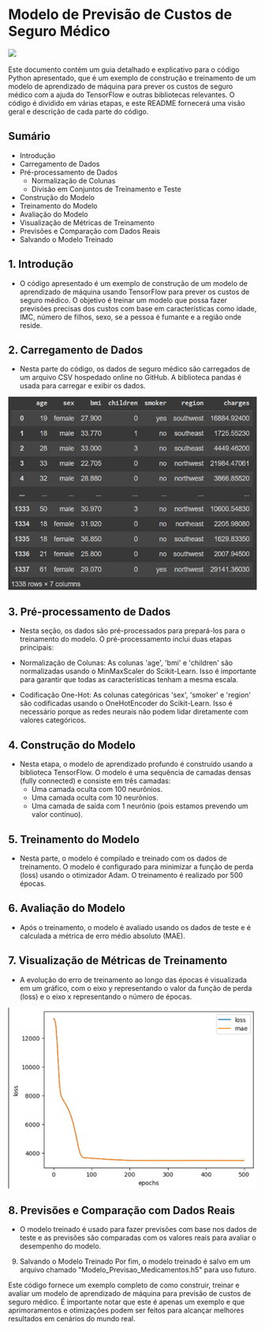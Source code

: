 # Modelo de Previsão de Custos de Seguro Médico

<img src="https://www.notibras.com/site/wp-content/uploads/2020/05/218337-o-que-e-inteligencia-artificial-e-qual-seu-impacto-nos-negocios.jpg"/>

Este documento contém um guia detalhado e explicativo para o código Python apresentado, que é um exemplo de construção e treinamento de um modelo de aprendizado de máquina para prever os custos de seguro médico com a ajuda do TensorFlow e outras bibliotecas relevantes. O código é dividido em várias etapas, e este README fornecerá uma visão geral e descrição de cada parte do código.

## Sumário
- Introdução
- Carregamento de Dados
- Pré-processamento de Dados
  - Normalização de Colunas
  - Divisão em Conjuntos de Treinamento e Teste
- Construção do Modelo
- Treinamento do Modelo
- Avaliação do Modelo
- Visualização de Métricas de Treinamento
- Previsões e Comparação com Dados Reais
- Salvando o Modelo Treinado

## 1. Introdução
- O código apresentado é um exemplo de construção de um modelo de aprendizado de máquina usando TensorFlow para prever os custos de seguro médico. O objetivo é treinar um modelo que possa fazer previsões precisas dos custos com base em características como idade, IMC, número de filhos, sexo, se a pessoa é fumante e a região onde reside.

## 2. Carregamento de Dados
- Nesta parte do código, os dados de seguro médico são carregados de um arquivo CSV hospedado online no GitHub. A biblioteca pandas é usada para carregar e exibir os dados.

<img src="tabela_insurance.png"/>

## 3. Pré-processamento de Dados
- Nesta seção, os dados são pré-processados para prepará-los para o treinamento do modelo. O pré-processamento inclui duas etapas principais:

- Normalização de Colunas: As colunas 'age', 'bmi' e 'children' são normalizadas usando o MinMaxScaler do Scikit-Learn. Isso é importante para garantir que todas as características tenham a mesma escala.

- Codificação One-Hot: As colunas categóricas 'sex', 'smoker' e 'region' são codificadas usando o OneHotEncoder do Scikit-Learn. Isso é necessário porque as redes neurais não podem lidar diretamente com valores categóricos.

## 4. Construção do Modelo
- Nesta etapa, o modelo de aprendizado profundo é construído usando a biblioteca TensorFlow. O modelo é uma sequência de camadas densas (fully connected) e consiste em três camadas:
  - Uma camada oculta com 100 neurônios.
  - Uma camada oculta com 10 neurônios.
  - Uma camada de saída com 1 neurônio (pois estamos prevendo um valor contínuo).
## 5. Treinamento do Modelo
- Nesta parte, o modelo é compilado e treinado com os dados de treinamento. O modelo é configurado para minimizar a função de perda (loss) usando o otimizador Adam. O treinamento é realizado por 500 épocas.

## 6. Avaliação do Modelo
- Após o treinamento, o modelo é avaliado usando os dados de teste e é calculada a métrica de erro médio absoluto (MAE).

## 7. Visualização de Métricas de Treinamento
- A evolução do erro de treinamento ao longo das épocas é visualizada em um gráfico, com o eixo y representando o valor da função de perda (loss) e o eixo x representando o número de épocas.

<img src="historia_modelo_insurance.png"/>

## 8. Previsões e Comparação com Dados Reais
- O modelo treinado é usado para fazer previsões com base nos dados de teste e as previsões são comparadas com os valores reais para avaliar o desempenho do modelo.

9. Salvando o Modelo Treinado
Por fim, o modelo treinado é salvo em um arquivo chamado "Modelo_Previsao_Medicamentos.h5" para uso futuro.

Este código fornece um exemplo completo de como construir, treinar e avaliar um modelo de aprendizado de máquina para previsão de custos de seguro médico. É importante notar que este é apenas um exemplo e que aprimoramentos e otimizações podem ser feitos para alcançar melhores resultados em cenários do mundo real.

